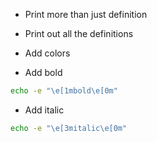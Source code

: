 * Print more than just definition
* Print out all the definitions

* Add colors
* Add bold

```sh
echo -e "\e[1mbold\e[0m"
```

* Add italic

```sh
echo -e "\e[3mitalic\e[0m"
```